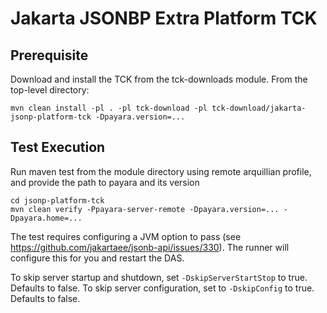# Jakarta JSONBP Extra Platform TCK

## Prerequisite
Download and install the TCK from the tck-downloads module. From the top-level directory:

`mvn clean install -pl . -pl tck-download -pl tck-download/jakarta-jsonp-platform-tck -Dpayara.version=...`

## Test Execution

Run maven test from the module directory using remote arquillian profile, and provide the path to payara and its version

```
cd jsonp-platform-tck
mvn clean verify -Ppayara-server-remote -Dpayara.version=... -Dpayara.home=...
```

The test requires configuring a JVM option to pass (see https://github.com/jakartaee/jsonb-api/issues/330).
The runner will configure this for you and restart the DAS.

To skip server startup and shutdown, set `-DskipServerStartStop` to true. Defaults to false.
To skip server configuration, set to `-DskipConfig` to true. Defaults to false.